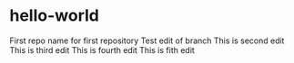# hello-world
First repo name for first repository
Test edit of branch
This is second edit 
This is third edit
This is fourth edit
This is fith edit 
